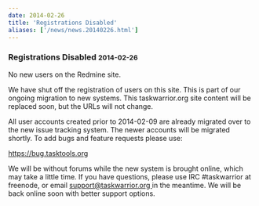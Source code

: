 ```yaml
---
date: 2014-02-26
title: 'Registrations Disabled'
aliases: ['/news/news.20140226.html']
---
```

<div class="col-md-8 main">
 <div class="row">
  <h3>
   Registrations Disabled
   <small>
    2014-02-26
   </small>
  </h3>
  <p>
   No new users on the Redmine site.
  </p>
  <p>
   We have shut off the registration of users on this site. This is
            part of our ongoing migration to new systems. This taskwarrior.org
            site content will be replaced soon, but the URLs will not change.
  </p>
  <p>
   All user accounts created prior to 2014-02-09 are already migrated
            over to the new issue tracking system. The newer accounts will be
            migrated shortly. To add bugs and feature requests please use:
  </p>
  <p>
   <a href="https://bug.tasktools.org">
    https://bug.tasktools.org
   </a>
  </p>
  <p>
   We will be without forums while the new system is brought online,
            which may take a little time. If you have questions, please use
            IRC #taskwarrior at freenode, or email
   <a href="mailto:support@taskwarrior.org">
    support@taskwarrior.org
   </a>
   in the meantime. We will be back online soon with better support
            options.
  </p>
 </div>
</div>

